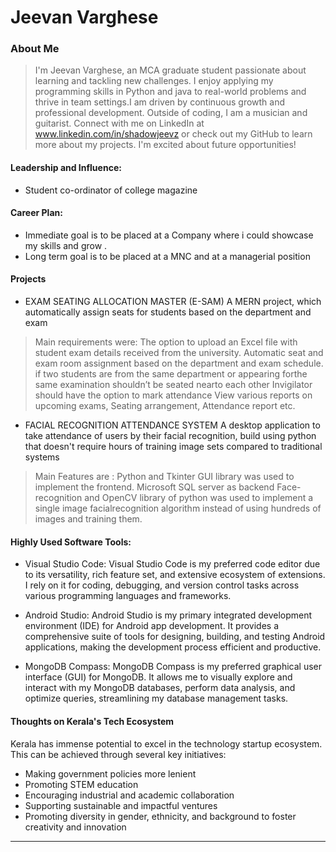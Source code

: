 # Jeevan Varghese

### About Me

> I'm Jeevan Varghese, an MCA graduate student passionate about learning and tackling new challenges. I enjoy applying my programming skills in Python and java to real-world problems and thrive in team settings.I am driven by continuous growth and professional development. Outside of coding, I am a musician and guitarist. Connect with me on LinkedIn at www.linkedin.com/in/shadowjeevz or check out my GitHub to learn more about my projects. I'm excited about future opportunities!



#### Leadership and Influence:

- Student co-ordinator of college magazine


#### Career Plan:

- Immediate goal is to be placed at a Company where i could showcase my skills and grow .
- Long term goal is to be placed at a MNC and at a managerial position

#### Projects
- EXAM SEATING ALLOCATION MASTER (E-SAM) A MERN project, which automatically assign seats for students
based on the department and exam
> Main requirements were: The option to upload an Excel file with student exam details received from
the university. Automatic seat and exam room assignment based on the department and
exam schedule. if two students are from the same department or
appearing forthe same examination shouldn’t be seated nearto each other Invigilator should have the option to mark attendance View various reports on upcoming exams, Seating arrangement, Attendance report etc.

- FACIAL RECOGNITION ATTENDANCE SYSTEM
A desktop application to take attendance of users by their
facial recognition, build using python that doesn't require
hours of training image sets compared to traditional systems
> Main Features are : Python and Tkinter GUI library was used to implement the frontend. Microsoft SQL server as backend Face-recognition and OpenCV library of python was used to implement a single image facialrecognition algorithm instead of using hundreds of images and training them.



#### Highly Used Software Tools:
- Visual Studio Code: Visual Studio Code is my preferred code editor due to its versatility, rich feature set, and extensive ecosystem of extensions. I rely on it for coding, debugging, and version control tasks across various programming languages and frameworks.

- Android Studio: Android Studio is my primary integrated development environment (IDE) for Android app development. It provides a comprehensive suite of tools for designing, building, and testing Android applications, making the development process efficient and productive.

- MongoDB Compass: MongoDB Compass is my preferred graphical user interface (GUI) for MongoDB. It allows me to visually explore and interact with my MongoDB databases, perform data analysis, and optimize queries, streamlining my database management tasks.

#### Thoughts on Kerala's Tech Ecosystem

Kerala has immense potential to excel in the technology startup ecosystem. This can be achieved through several key initiatives:

- Making government policies more lenient
- Promoting STEM education
- Encouraging industrial and academic collaboration
- Supporting sustainable and impactful ventures
- Promoting diversity in gender, ethnicity, and background to foster creativity and innovation
---
